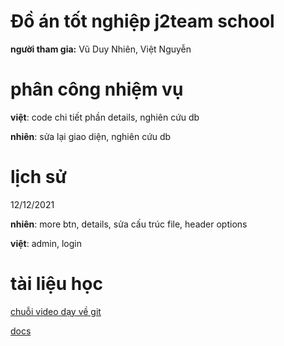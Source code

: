 # Đồ án tốt nghiệp j2team school 

**người tham gia:** Vũ Duy Nhiên, Việt Nguyễn


# phân công nhiệm vụ

**việt**: code chi tiết phần details, nghiên cứu db

**nhiên**: sửa lại giao diện, nghiên cứu db

# lịch sử

12/12/2021

 **nhiên**: more btn, details, sửa cấu trúc file, header options
 
 **việt**: admin, login


# **tài liệu học** 

[chuỗi video dạy về git ](https://www.youtube.com/playlist?list=PLkY6Xj8Sg8-viFVtaVps_h_Emi2wQyE7q)

[docs](https://backlog.com/git-tutorial/vn/)

